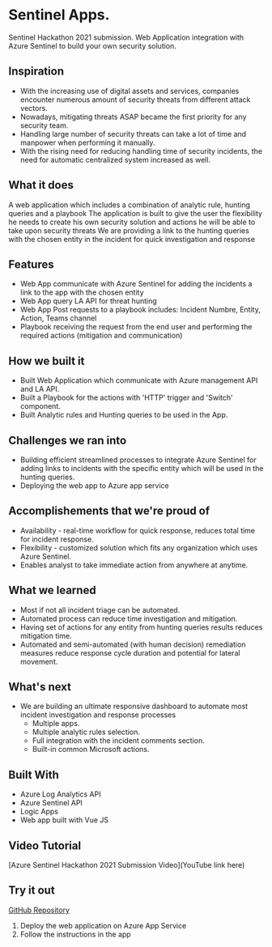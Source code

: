 # Sentinel Apps.
Sentinel Hackathon 2021 submission. Web Application integration with Azure Sentinel to build your own security solution.


## Inspiration

* With the increasing use of digital assets and services, companies encounter numerous amount of security threats from different attack vectors.
* Nowadays, mitigating threats ASAP became the first priority for any security team.
* Handling large number of security threats can take a lot of time and manpower when performing it manually.
* With the rising need for reducing handling time of security incidents, the need for automatic centralized system increased as well.

## What it does

A web application which includes a combination of analytic rule, hunting queries and a playbook
The application is built to give the user the flexibility he needs to create his own security solution and actions he will be able to take upon security threats 
We are providing a link to the hunting queries with the chosen entity in the incident for quick investigation and response

## Features

* Web App communicate with Azure Sentinel for adding the incidents a link to the app with the chosen entity 
* Web App query LA API for threat hunting 
* Web App Post requests to a playbook includes: Incident Numbre, Entity, Action, Teams channel
* Playbook receiving the request from the end user and performing the required actions (mitigation and communication) 

## How we built it

* Built Web Application which communicate with Azure management API and LA API.
* Built a Playbook for the actions with 'HTTP' trigger and 'Switch' component.
* Built Analytic rules and Hunting queries to be used in the App.

## Challenges we ran into

* Building efficient streamlined processes to integrate Azure Sentinel for adding links to incidents with the specific entity which will be used in the hunting queries.
* Deploying the web app to Azure app service

## Accomplishements that we're proud of

* Availability - real-time workflow for quick response, reduces total time for incident response.
* Flexibility - customized solution which fits any organization which uses Azure Sentinel.
* Enables analyst to take immediate action from anywhere at anytime.

## What we learned

* Most if not all incident triage can be automated.
* Automated process can reduce time investigation and mitigation.
* Having set of actions for any entity from hunting queries results reduces mitigation time.
* Automated and semi-automated (with human decision) remediation measures reduce response cycle duration and potential for lateral movement.

## What's next

* We are building an ultimate responsive dashboard to automate most incident investigation and response processes
  - Multiple apps.
  - Multiple analytic rules selection.
  - Full integration with the incident comments section.
  - Built-in common Microsoft actions.
  
 ## Built With
 
* Azure Log Analytics API
* Azure Sentinel API
* Logic Apps
* Web app built with Vue JS

## Video Tutorial

[Azure Sentinel Hackathon 2021 Submission Video](YouTube link here)

## Try it out

[GitHub Repository](https://github.com/sagsagi/SentinelHackathon)

1) Deploy the web application on Azure App Service
2) Follow the instructions in the app

